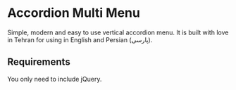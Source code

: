 Accordion Multi Menu
====================
Simple, modern and easy to use vertical accordion menu. It is built with love in Tehran for using in English and Persian (پارسی).

Requirements
------------
You only need to include jQuery.
